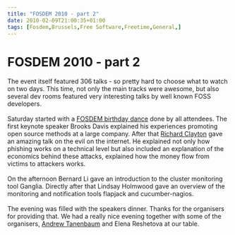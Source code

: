 ```yaml
---
title: "FOSDEM 2010 - part 2"
date: 2010-02-09T21:00:35+01:00
tags: [Fosdem,Brussels,Free Software,Freetime,General,]
---
```


# FOSDEM 2010 - part 2


The event itself featured 306 talks - so pretty hard to choose what to watch on two days. This time, not only the main 
tracks were awesome, but also several dev rooms featured very interesting talks by well known FOSS 
developers.<br><br>Saturday started with a <a href="http://www.youtube.com/watch?v=9m9FFjPlowk">FOSDEM birthday 
dance</a> done by all attendees. The first keynote speaker Brooks Davis explained his experiences promoting open source 
methods at a large company. After that <a href="http://www.cl.cam.ac.uk/~rnc1/">Richard Clayton</a> gave an amazing 
talk on the evil on the internet. He explained not only how phishing works on a technical level but also included an 
explanation of the economics behind these attacks, explained how the money flow from victims to attackers 
works.<br><br>On the afternoon Bernard Li gave an introduction to the cluster monitoring tool Ganglia. Directly after 
that Lindsay Holmwood gave an overview of the monitoring and notification tools flapjack and 
cucumber-nagios.<br><br>The evening was filled with the speakers dinner. Thanks for the organisers for providing that. 
We had a really nice evening together with some of the organisers, <a 
href="http://en.wikipedia.org/wiki/Andrew_S._Tanenbaum">Andrew Tanenbaum</a> and Elena Reshetova at our table.<br><br>
